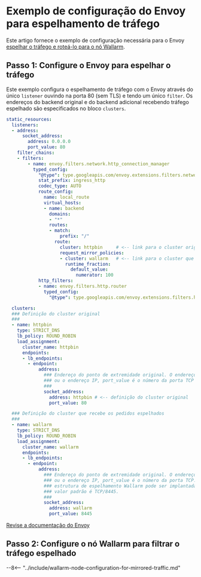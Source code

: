# Exemplo de configuração do Envoy para espelhamento de tráfego

Este artigo fornece o exemplo de configuração necessária para o Envoy [espelhar o tráfego e roteá-lo para o nó Wallarm](overview.md).

## Passo 1: Configure o Envoy para espelhar o tráfego

Este exemplo configura o espelhamento de tráfego com o Envoy através do único `listener` ouvindo na porta 80 (sem TLS) e tendo um único `filter`. Os endereços do backend original e do backend adicional recebendo tráfego espelhado são especificados no bloco `clusters`.

```yaml
static_resources:
  listeners:
  - address:
      socket_address:
        address: 0.0.0.0
        port_value: 80
    filter_chains:
    - filters:
        - name: envoy.filters.network.http_connection_manager
          typed_config:
            "@type": type.googleapis.com/envoy.extensions.filters.network.http_connection_manager.v3.HttpConnectionManager
            stat_prefix: ingress_http
            codec_type: AUTO
            route_config:
              name: local_route
              virtual_hosts:
              - name: backend
                domains:
                - "*"
                routes:
                - match:
                    prefix: "/"
                  route:
                    cluster: httpbin     # <-- link para o cluster original
                    request_mirror_policies:
                    - cluster: wallarm   # <-- link para o cluster que recebe os pedidos espelhados
                      runtime_fraction:
                        default_value:
                          numerator: 100
            http_filters:
            - name: envoy.filters.http.router
              typed_config:
                "@type": type.googleapis.com/envoy.extensions.filters.http.router.v3.Router

  clusters:
  ### Definição do cluster original
  ###
  - name: httpbin
    type: STRICT_DNS
    lb_policy: ROUND_ROBIN
    load_assignment:
      cluster_name: httpbin
      endpoints:
      - lb_endpoints:
        - endpoint:
            address:
              ### Endereço do ponto de extremidade original. O endereço é o nome do DNS
              ### ou o endereço IP, port_value é o número da porta TCP
              ###
              socket_address:
                address: httpbin # <-- definição do cluster original
                port_value: 80

  ### Definição do cluster que recebe os pedidos espelhados
  ###
  - name: wallarm
    type: STRICT_DNS
    lb_policy: ROUND_ROBIN
    load_assignment:
      cluster_name: wallarm
      endpoints:
      - lb_endpoints:
        - endpoint:
            address:
              ### Endereço do ponto de extremidade original. O endereço é o nome do DNS
              ### ou o endereço IP, port_value é o número da porta TCP. A
              ### estrutura de espelhamento Wallarm pode ser implantada com qualquer porta, mas o
              ### valor padrão é TCP/8445.
              ###
              socket_address:
                address: wallarm
                port_value: 8445
```

[Revise a documentação do Envoy](https://www.envoyproxy.io/docs/envoy/latest/api-v3/config/route/v3/route_components.proto)

## Passo 2: Configure o nó Wallarm para filtrar o tráfego espelhado

--8<-- "../include/wallarm-node-configuration-for-mirrored-traffic.md"